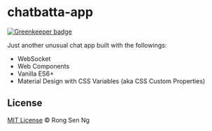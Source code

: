 # chatbatta-app

[![Greenkeeper badge](https://badges.greenkeeper.io/motss/chatbatta-app.svg)](https://greenkeeper.io/)

Just another unusual chat app built with the followings:
   - WebSocket
   - Web Components
   - Vanilla ES6+
   - Material Design with CSS Variables (aka CSS Custom Properties)

## License
[MIT License](http://motss.mit-license.org/) © Rong Sen Ng